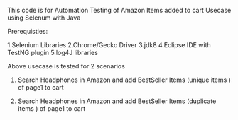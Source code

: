 This code is for Automation Testing of Amazon Items added to cart Usecase using Selenum with Java 

Prerequisties:

1.Selenium Libraries 
2.Chrome/Gecko Driver 
3.jdk8 
4.Eclipse IDE with TestNG plugin 
5.log4J libraries 


Above usecase is tested for 2 scenarios 

1. Search Headphones in Amazon and add BestSeller Items (unique items )  of page1 to cart 

2. Search Headphones in Amazon and add BestSeller Items (duplicate items )  of page1 to cart 
